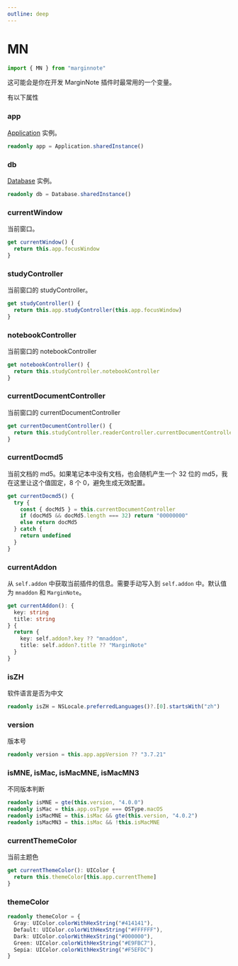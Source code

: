 ```yaml
---
outline: deep
---
```

# MN

```ts
import { MN } from "marginnote"
```

这可能会是你在开发 MarginNote 插件时最常用的一个变量。

有以下属性

### app
[Application](./application.md) 实例。
```ts
readonly app = Application.sharedInstance()
```
### db
[Database](./database.md) 实例。
```ts
readonly db = Database.sharedInstance()
```
### currentWindow
当前窗口。
```ts
get currentWindow() {
  return this.app.focusWindow
}
```
### studyController
当前窗口的 studyController。
```ts
get studyController() {
  return this.app.studyController(this.app.focusWindow)
}
```
### notebookController
当前窗口的 notebookController
```ts
get notebookController() {
  return this.studyController.notebookController
}
```
### currentDocumentController
当前窗口的 currentDocumentController
```ts
get currentDocumentController() {
  return this.studyController.readerController.currentDocumentController
}
```

### currentDocmd5
当前文档的 md5。如果笔记本中没有文档，也会随机产生一个 32 位的 md5，我在这里让这个值固定，8 个 0，避免生成无效配置。
```ts
get currentDocmd5() {
  try {
    const { docMd5 } = this.currentDocumentController
    if (docMd5 && docMd5.length === 32) return "00000000"
    else return docMd5
  } catch {
    return undefined
  }
}
```
### currentAddon
从 `self.addon` 中获取当前插件的信息。需要手动写入到    `self.addon` 中。默认值为 `mnaddon` 和 `MarginNote`。
```ts
get currentAddon(): {
  key: string
  title: string
} {
  return {
    key: self.addon?.key ?? "mnaddon",
    title: self.addon?.title ?? "MarginNote"
  }
}
```
### isZH
软件语言是否为中文
```ts
readonly isZH = NSLocale.preferredLanguages()?.[0].startsWith("zh")
```
### version
版本号
```ts
readonly version = this.app.appVersion ?? "3.7.21"
```

### isMNE, isMac, isMacMNE, isMacMN3
不同版本判断
```ts
readonly isMNE = gte(this.version, "4.0.0")
readonly isMac = this.app.osType === OSType.macOS
readonly isMacMNE = this.isMac && gte(this.version, "4.0.2")
readonly isMacMN3 = this.isMac && !this.isMacMNE
```
### currentThemeColor
当前主题色
```ts
get currentThemeColor(): UIColor {
  return this.themeColor[this.app.currentTheme]
}
```
### themeColor
```ts
readonly themeColor = {
  Gray: UIColor.colorWithHexString("#414141"),
  Default: UIColor.colorWithHexString("#FFFFFF"),
  Dark: UIColor.colorWithHexString("#000000"),
  Green: UIColor.colorWithHexString("#E9FBC7"),
  Sepia: UIColor.colorWithHexString("#F5EFDC")
}
```